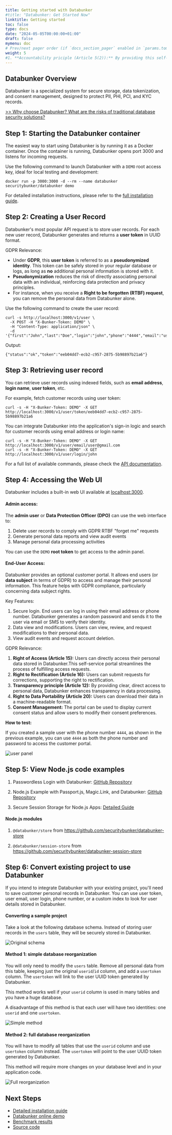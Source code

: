 ```yaml
---
title: Getting started with Databunker
#title: "Databunker: Get Started Now"
linktitle: Getting started
toc: false
type: docs
date: "2024-05-05T00:00:00+01:00"
draft: false
mymenu: doc
# Prev/next pager order (if `docs_section_pager` enabled in `params.toml`)
weight: 5
#1. **Accountability priciple (Article 5(2)):** By providing this self-service portal, organizations demonstrate their commitment to GDPR principles. All user actions in the portal can be logged, contributing to the demonstration of compliance.
---
```

## Databunker Overview
Databunker is a specialized system for secure storage, data tokenization, and consent management, designed to protect PII, PHI, PCI, and KYC records.

[>> Why choose Databunker? What are the risks of traditional database security solutions?](/doc/introduction/)


## Step 1: Starting the Databunker container
The easiest way to start using Databunker is by running it as a Docker container. Once the container is running, Databunker opens port 3000 and listens for incoming requests.

Use the following command to launch Databunker with a ``DEMO`` root access key, ideal for local testing and development:

```
docker run -p 3000:3000 -d --rm --name databunker securitybunker/databunker demo
```

For detailed installation instructions, please refer to the [full installation guide](/doc/install/).

## Step 2: Creating a User Record

Databunker's most popular API request is to store user records. For each new user record, Databunker generates and returns a **user token** in UUID format.

GDPR Relevance:
* Under **GDPR**, this **user token** is referred to as a **pseudonymized identity**. This token can be safely stored in your regular database or logs, as long as **no** additional personal information is stored with it.
* **Pseudonymization** reduces the risk of directly associating personal data with an individual, reinforcing data protection and privacy principles.
* For instance, when you receive a **Right to be forgotten (RTBF) request**, you can remove the personal data from Databunker alone.

Use the following command to create the user record:

```
curl -s http://localhost:3000/v1/user \
  -X POST -H "X-Bunker-Token: DEMO" \
  -H "Content-Type: application/json" \
  -d '{"first":"John","last":"Doe","login":"john","phone":"4444","email":"user@gmail.com"}'
```

Output:
```
{"status":"ok","token":"eeb04dd7-ecb2-c957-2875-5b98897b21a6"}
```

## Step 3: Retrieving user record

You can retrieve user records using indexed fields, such as **email address**, **login name**, **user token**, etc.

For example, fetch customer records using user token:

```
curl -s -H "X-Bunker-Token: DEMO" -X GET http://localhost:3000/v1/user/token/eeb04dd7-ecb2-c957-2875-5b98897b21a6
```

You can integrate Databunker into the application's sign-in logic and search for customer records using email address or login name:

```
curl -s -H "X-Bunker-Token: DEMO" -X GET http://localhost:3000/v1/user/email/user@gmail.com
curl -s -H "X-Bunker-Token: DEMO" -X GET http://localhost:3000/v1/user/login/john
```

For a full list of available commands, please check the [API documentation](https://documenter.getpostman.com/view/11310294/Szmcbz32).

## Step 4: Accessing the Web UI

Databunker includes a built-in web UI available at <a href="http://localhost:3000/" target="_blank">localhost:3000</a>.

#### Admin access:

The **admin user** or **Data Protection Officer (DPO)** can use the web interface to:
1. Delete user records to comply with GDPR RTBF "forget me" requests 
1. Generate personal data reports and view audit events
1. Manage personal data processing activities

You can use the ``DEMO`` **root token** to get access to the admin panel.

#### End-User Access:

Databunker provides an optional customer portal. It allows end users (or **data subject** in terms of GDPR) to access and manage their personal information. This feature helps with GDPR compliance, particularly concerning data subject rights.

Key Features:
1. Secure login. End users can log in using their email address or phone number. Databunker generates a random password and sends it to the user via email or SMS to verify their identity.
1. Data view and modifications. Users can view, review, and request modifications to their personal data.
1. View audit events and request account deletion.

GDPR Relevance:
1. **Right of Access (Article 15):** Users can directly access their personal data stored in Databunker.This self-service portal streamlines the process of fulfilling access requests.
1. **Right to Rectification (Article 16):** Users can submit requests for corrections, supporting the right to rectification.
1. **Transparency principle (Article 12):** By providing clear, direct access to personal data, Databunker enhances transparency in data processing.
1. **Right to Data Portability (Article 20):** Users can download their data in a machine-readable format.
1. **Consent Management:** The portal can be used to display current consent status and allow users to modify their consent preferences.

**How to test:**

If you created a sample user with the phone number ``4444``, as shown in the previous example, you can use ``4444`` as both the phone number and password to access the customer portal.

![user panel](https://raw.githubusercontent.com/securitybunker/databunker/master/images/ui-profile-edit-and-save.png)


## Step 5: View Node.js code examples
1. Passwordless Login with Databunker: [GitHub Repository](https://github.com/securitybunker/databunker-nodejs-passwordless-login)

2. Node.js Example with Passport.js, Magic.Link, and Databunker: [GitHub Repository](https://github.com/securitybunker/databunker-nodejs-example)

3. Secure Session Storage for Node.js Apps: [Detailed Guide](https://databunker.org/use-case/secure-session-storage/#databunker-support-for-nodejs)

#### Node.js modules

1. `@databunker/store` from https://github.com/securitybunker/databunker-store

2. `@databunker/session-store` from https://github.com/securitybunker/databunker-session-store

## Step 6: Convert existing project to use Databunker

If you intend to integrate Databunker with your existing project, you'll need to save customer personal records in Databunker. You can use user token, user email, user login, phone number, or a custom index to look for user details stored in Databunker.

#### Converting a sample project

Take a look at the following database schema. Instead of storing user records in the ``users`` table, they will be securely stored in Databunker.

![Original schema](/img/db-original.png)


#### Method 1: simple database reorganization

You will only need to modify the ``users`` table. Remove all personal data from this table, keeping just the original ``userid``/``id`` column, and add a ``usertoken`` column. The ``usertoken`` will link to the user UUID token generated by Databunker.

This method works well if your ``userid`` column is used in many tables and you have a huge database.

A disadvantage of this method is that each user will have two identities: one ``userid`` and one ``usertoken``.

![Simple method](/img/db-simple.png)

#### Method 2: full database reorganization
You will have to modify all tables that use the ``userid`` column and use ``usertoken`` column instead. The ``usertoken`` will point to the user UUID token generated by Databunker.

This method will require more changes on your database level and in your application code.

![Full reorganization](/img/db-complex.png)

## Next Steps
- [Detailed installation guide](/doc/install/)
- [Databunker online demo](/doc/demo/)
- [Benchmark results](/doc/benchmark/)
- [Source code](https://github.com/securitybunker/databunker/)
